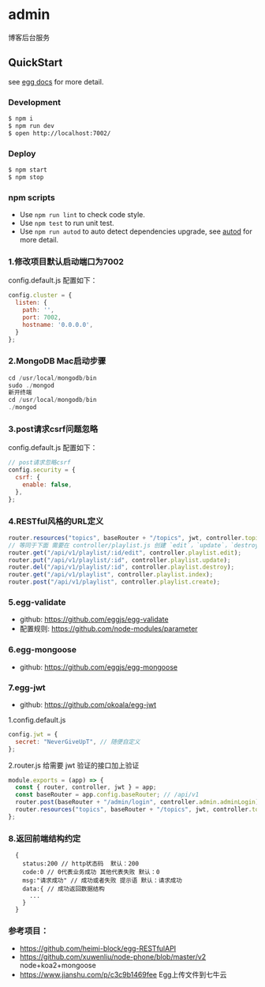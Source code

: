 # admin

博客后台服务

## QuickStart

<!-- add docs here for user -->

see [egg docs][egg] for more detail.

### Development

```bash
$ npm i
$ npm run dev
$ open http://localhost:7002/
```

### Deploy

```bash
$ npm start
$ npm stop
```

### npm scripts

- Use `npm run lint` to check code style.
- Use `npm test` to run unit test.
- Use `npm run autod` to auto detect dependencies upgrade, see [autod](https://www.npmjs.com/package/autod) for more detail.

[egg]: https://eggjs.org


### 1.修改项目默认启动端口为7002
config.default.js 配置如下：

```js
config.cluster = {
  listen: {
    path: '',
    port: 7002,
    hostname: '0.0.0.0',
  }
};

```

### 2.MongoDB Mac启动步骤
```js
cd /usr/local/mongodb/bin  
sudo ./mongod
新开终端 
cd /usr/local/mongodb/bin 
./mongod
```


### 3.post请求csrf问题忽略

config.default.js 配置如下：

```js
// post请求忽略csrf
config.security = {
  csrf: {
    enable: false,
  },
};
```

### 4.RESTful风格的URL定义

```js
router.resources("topics", baseRouter + "/topics", jwt, controller.topics);
// 等同于下面 需要在 controller/playlist.js 创建 `edit`，`update`，`destroy`，`index`，`create`方法已完成各个接口的实际业务
router.get("/api/v1/playlist/:id/edit", controller.playlist.edit);
router.put("/api/v1/playlist/:id", controller.playlist.update);
router.del("/api/v1/playlist/:id", controller.playlist.destroy);
router.get("/api/v1/playlist", controller.playlist.index);
router.post("/api/v1/playlist", controller.playlist.create);
```

### 5.egg-validate

- github: https://github.com/eggjs/egg-validate
- 配置规则: https://github.com/node-modules/parameter

### 6.egg-mongoose

- github: https://github.com/eggjs/egg-mongoose

### 7.egg-jwt

- github: https://github.com/okoala/egg-jwt

1.config.default.js

```js
config.jwt = {
  secret: "NeverGiveUpT", // 随便自定义
};
```

2.router.js 给需要 jwt 验证的接口加上验证

```js
module.exports = (app) => {
  const { router, controller, jwt } = app;
  const baseRouter = app.config.baseRouter; // /api/v1
  router.post(baseRouter + "/admin/login", controller.admin.adminLogin); // 管理员登录
  router.resources("topics", baseRouter + "/topics", jwt, controller.topics); // 需要jwt验证
};
```

### 8.返回前端结构约定

```
  {
    status:200 // http状态码  默认：200
    code:0 // 0代表业务成功 其他代表失败 默认：0
    msg:"请求成功" // 成功或者失败 提示语 默认：请求成功
    data:{ // 成功返回数据结构
      ...
    }
  }
```

### 参考项目：

- https://github.com/heimi-block/egg-RESTfulAPI
- https://github.com/xuwenliu/node-phone/blob/master/v2 node+koa2+mongoose
- https://www.jianshu.com/p/c3c9b1469fee  Egg上传文件到七牛云
